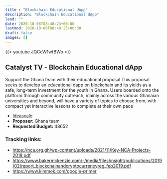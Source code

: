 ```yaml
---
title : "Blockchain Educational dApp"
description: "Blockchain Educational dApp"
lead: ""
date: 2020-10-06T08:48:23+00:00
lastmod: 2020-10-06T08:48:23+00:00
draft: false
images: []
---
```


{{<  youtube JQCcW1wfBWo >}}

## Catalyst TV - Blockchain Educational dApp

Support the Ghana team with their educational proposal
This proposal seeks to develop an educational dapp on blockchain and its yields as a safe, long-term investment for the youth in Ghana. Users boarded onto the platform through community outreach, mainly across the various Ghanaian universities and beyond, will have a variety of topics to choose from, with compact yet interactive lessons to complete at their own pace

- [Ideascale](https://cardano.ideascale.com/c/idea/420950)
- **Proposer:** Ghana team
- **Requested Budget:** 48652

### Tracking links:

- <https://nca.org.gh/wp-content/uploads/2021/11/Key-NCA-Projects-2018.pdf>
- <https://www.bakermckenzie.com/-/media/files/insight/publications/2019/02/report_blockchainandcryptocurrencyreg_feb2019.pdf>
- <https://www.kimmok.com/google-primer>



